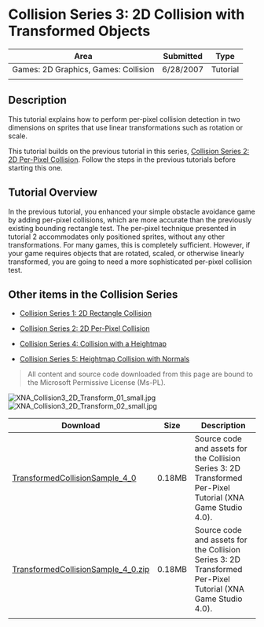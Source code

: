 # Collision Series 3: 2D Collision with Transformed Objects

|Area|Submitted|Type|
|-|-|-|
Games: 2D Graphics, Games: Collision|6/28/2007|Tutorial
||||

## Description

This tutorial explains how to perform per-pixel collision detection in two dimensions on sprites that use linear transformations such as rotation or scale.

This tutorial builds on the previous tutorial in this series, [Collision Series 2: 2D Per-Pixel Collision](https://github.com/simondarksidej/XNAGameStudio/wiki/Collision_Series_2_2D_Per-Pixel_Collision). Follow the steps in the previous tutorials before starting this one.

## Tutorial Overview

In the previous tutorial, you enhanced your simple obstacle avoidance game by adding per-pixel collisions, which are more accurate than the previously existing bounding rectangle test. The per-pixel technique presented in tutorial 2 accommodates only positioned sprites, without any other transformations. For many games, this is completely sufficient. However, if your game requires objects that are rotated, scaled, or otherwise linearly transformed, you are going to need a more sophisticated per-pixel collision test.

## Other items in the Collision Series

* [Collision Series 1: 2D Rectangle Collision](https://github.com/simondarksidej/XNAGameStudio/wiki/Collision_Series_1_2D_Rectangle_Collision)

* [Collision Series 2: 2D Per-Pixel Collision](https://github.com/simondarksidej/XNAGameStudio/wiki/Collision_Series_2_2D_Per-Pixel_Collision)

* [Collision Series 4: Collision with a Heightmap](https://github.com/simondarksidej/XNAGameStudio/wiki/Collision_Series_4_Collision_with_a_Heightmap)

* [Collision Series 5: Heightmap Collision with Normals](https://github.com/simondarksidej/XNAGameStudio/wiki/Collision_Series_5_Heightmap_Collision_with_Normals)

> All content and source code downloaded from this page are bound to the Microsoft Permissive License (Ms-PL).

![XNA_Collision3_2D_Transform_01_small.jpg](https://github.com/simondarksidej/XNAGameStudio/blob/archive/Images/XNA_Collision3_2D_Transform_01_small.jpg?raw=true)
![XNA_Collision3_2D_Transform_02_small.jpg](https://github.com/simondarksidej/XNAGameStudio/blob/archive/Images/XNA_Collision3_2D_Transform_02_small.jpg?raw=true)

Download | Size | Description
---|---|---|
[TransformedCollisionSample_4_0](https://github.com/simondarksidej/XNAGameStudio/tree/archive/Samples/TransformedCollisionSample_4_0) | 0.18MB | Source code and assets for the Collision Series 3: 2D Transformed Per-Pixel Tutorial (XNA Game Studio 4.0).
[TransformedCollisionSample_4_0.zip](https://github.com/simondarksidej/XNAGameStudioZips/raw/zips/TransformedCollisionSample_4_0.zip) | 0.18MB | Source code and assets for the Collision Series 3: 2D Transformed Per-Pixel Tutorial (XNA Game Studio 4.0).
||||
